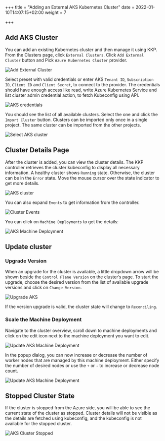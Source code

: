 +++
title = "Adding an External AKS Kubernetes Cluster"
date = 2022-01-10T14:07:15+02:00
weight = 7

+++

## Add AKS Cluster

You can add an existing Kubernetes cluster and then manage it using KKP. From the Clusters page, click `External Clusters`.
Click `Add External Cluster` button and Pick `Azure Kubernetes Cluster` provider.

![Add External Cluster](/img/kubermatic/master/tutorials/external_clusters/add_external_cluster.png "Add External Cluster")

Select preset with valid credentials or enter AKS `Tenant ID`, `Subscription ID`, `Client ID` and  `Client Secret`, to connect to the provider.
The credentials should have enough access like read, write Azure Kubernetes Service and list cluster admin credential action, to fetch Kubeconfig using API.

![AKS credentials](/img/kubermatic/master/tutorials/external_clusters/aks_credentials.png "AKS credentials")

You should see the list of all available clusters. Select the one and click the `Import Cluster` button. Clusters can be imported only once in a single project. The same cluster can be imported from the other projects.

![Select AKS cluster](/img/kubermatic/master/tutorials/external_clusters/select_aks_cluster.png "Select AKS cluster")

## Cluster Details Page

After the cluster is added, you can view the cluster details. The KKP controller retrieves the cluster kubeconfig to display all necessary information. A healthy cluster shows `Running` state.
Otherwise, the cluster can be in the `Error` state. Move the mouse cursor over the state indicator to get more details.

![AKS cluster](/img/kubermatic/master/tutorials/external_clusters/aks_details.png "AKS cluster")

You can also expand `Events` to get information from the controller.

![Cluster Events](/img/kubermatic/master/tutorials/external_clusters/events.png "Cluster Events")

You can click on `Machine Deployments` to get the details:

![AKS Machine Deployment](/img/kubermatic/master/tutorials/external_clusters/aks_machine_deployments.png "AKS Machine Deployment")

## Update cluster

### Upgrade Version

When an upgrade for the cluster is available, a little dropdown arrow will be shown beside the `Control Plane Version` on the cluster’s page.
To start the upgrade, choose the desired version from the list of available upgrade versions and click on `Change Version`.

![Upgrade AKS](/img/kubermatic/master/tutorials/external_clusters/upgrade_aks.png "Upgrade AKS")

If the version upgrade is valid, the cluster state will change to `Reconciling`.

### Scale the Machine Deployment

Navigate to the cluster overview, scroll down to machine deployments and click on the edit icon next to the machine deployment you want to edit.

![Update AKS Machine Deployment](/img/kubermatic/master/tutorials/external_clusters/edit_md.png "Update AKS Machine Deployment")

In the popup dialog, you can now increase or decrease the number of worker nodes that are managed by this machine deployment.
Either specify the number of desired nodes or use the `+` or `-` to increase or decrease node count.

![Update AKS Machine Deployment](/img/kubermatic/master/tutorials/external_clusters/update_aks_md.png "Update AKS Machine Deployment")

## Stopped Cluster State

If the cluster is stopped from the Azure side, you will be able to see the current state of the cluster as stopped.
Cluster details will not be visible as the details are fetched using kubeconfig, and the kubeconfig is not available for the stopped cluster.

![AKS Cluster Stopped](/img/kubermatic/master/tutorials/external_clusters/aks_stopped.png "AKS Cluster Stopped")